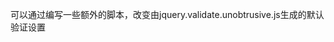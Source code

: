 可以通过编写一些额外的脚本，改变由jquery.validate.unobtrusive.js生成的默认验证设置  
<script src="~/Scripts/jquery.validate.js"></script>
<script src="~/Scripts/jquery.validate.unobtrusive.js"></script>
<script src="~/Scripts/jquery.validate.extends.js"></script>
<script>
    $(function() {
        $("form").setNewValidateOption("errorPlacement", function(old) {
            return function (err, ele) {
                old(err, ele);
                var container = err.data("unobtrusiveContainer");
                container.prepend("<span>x</span>");
            };
        });
    });
</script>
